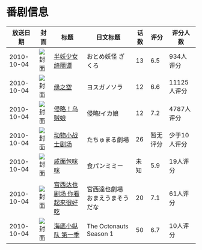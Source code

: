 # 番剧信息

|放送日期|封面|标题|日文标题|话数|评分|评分人数|
|---|---|---|---|---|---|---|
|2010-10-04|![封面](https://lain.bgm.tv/pic/cover/c/c5/54/6858_dRr40.jpg)|[半妖少女绮丽谭](https://bangumi.tv/subject/6858)|おとめ妖怪 ざくろ|13|6.5|934人评分|
|2010-10-04|![封面](https://lain.bgm.tv/pic/cover/c/6e/01/7157_QV8Rz.jpg)|[缘之空](https://bangumi.tv/subject/7157)|ヨスガノソラ|12|6.6|11125人评分|
|2010-10-04|![封面](https://lain.bgm.tv/pic/cover/c/88/1c/7842_Q1rdM.jpg)|[侵略！乌贼娘](https://bangumi.tv/subject/7842)|侵略!イカ娘|12|7.2|4787人评分|
|2010-10-04|![封面](https://lain.bgm.tv/pic/cover/c/47/ce/8994_AYEWM.jpg)|[动物小战士剧场](https://bangumi.tv/subject/8994)|たちゅまる劇場|26|暂无评分|少于10人评分|
|2010-10-04|![封面](https://lain.bgm.tv/pic/cover/c/31/d7/9428_K7nBU.jpg)|[咸面包咪咪](https://bangumi.tv/subject/9428)|食パンミミー|未知|5.9|19人评分|
|2010-10-04|![封面](https://lain.bgm.tv/pic/cover/c/9b/0f/17777_2N3zI.jpg)|[宫西达也剧场 你看起来很好吃](https://bangumi.tv/subject/17777)|宮西達也劇場 おまえうまそうだな|20|7.1|61人评分|
|2010-10-04|![封面](https://lain.bgm.tv/pic/cover/c/ae/6c/507559_FcCnc.jpg)|[海底小纵队 第一季](https://bangumi.tv/subject/507559)|The Octonauts Season 1|50|6.7|10人评分|
